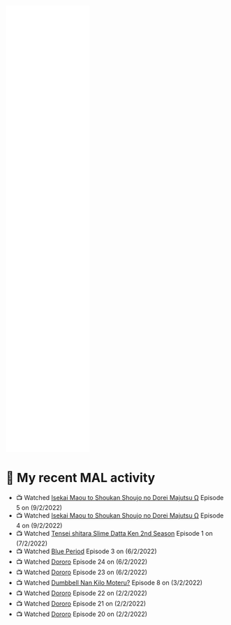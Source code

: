 ![Metrics](https://github.com/noxan-dev/noxan-dev/blob/main/github-metrics.svg)

# 🌸 My recent MAL activity

<!-- MAL_ACTIVITY:start -->

- 📺 Watched [Isekai Maou to Shoukan Shoujo no Dorei Majutsu Ω](https://myanimelist.net/anime/41623) Episode 5 on (9/2/2022)
- 📺 Watched [Isekai Maou to Shoukan Shoujo no Dorei Majutsu Ω](https://myanimelist.net/anime/41623) Episode 4 on (9/2/2022)
- 📺 Watched [Tensei shitara Slime Datta Ken 2nd Season](https://myanimelist.net/anime/39551) Episode 1 on (7/2/2022)
- 📺 Watched [Blue Period](https://myanimelist.net/anime/46352) Episode 3 on (6/2/2022)
- 📺 Watched [Dororo](https://myanimelist.net/anime/37520) Episode 24 on (6/2/2022)
- 📺 Watched [Dororo](https://myanimelist.net/anime/37520) Episode 23 on (6/2/2022)
- 📺 Watched [Dumbbell Nan Kilo Moteru?](https://myanimelist.net/anime/39026) Episode 8 on (3/2/2022)
- 📺 Watched [Dororo](https://myanimelist.net/anime/37520) Episode 22 on (2/2/2022)
- 📺 Watched [Dororo](https://myanimelist.net/anime/37520) Episode 21 on (2/2/2022)
- 📺 Watched [Dororo](https://myanimelist.net/anime/37520) Episode 20 on (2/2/2022)

<!-- MAL_ACTIVITY:end -->
